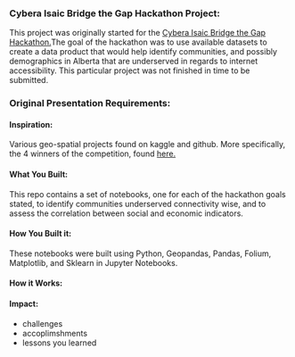 ### Cybera Isaic Bridge the Gap Hackathon Project:
This project was originally started for the [Cybera Isaic Bridge the Gap Hackathon.](https://www.cybera.ca/connectivity-hackathon)The goal of the hackathon was to use available datasets to create a data product that would help identify communities, and possibly demographics in Alberta that are underserved in regards to internet accessibility. This particular project was not finished in time to be submitted.

### Original Presentation Requirements:
#### Inspiration:
Various geo-spatial projects found on kaggle and github. More specifically, the 4 winners of the competition, found [here.](https://wiki.cybera.ca/display/shareit/45613609/UOP67c4b31f095f4296a49eb018fa419368LVU)

#### What You Built:
This repo contains a set of notebooks, one for each of the hackathon goals stated, to identify communities underserved connectivity wise, and to assess the correlation between social and economic indicators.

#### How You Built it:
These notebooks were built using Python, Geopandas, Pandas, Folium, Matplotlib, and Sklearn in Jupyter Notebooks.

#### How it Works:

#### Impact:
- challenges
- accoplimshments
- lessons you learned

